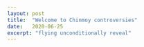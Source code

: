 ```yaml
---
layout: post
title:  "Welcome to Chinmoy controversies"
date:   2020-06-25
excerpt: "flying unconditionally reveal"
---
```

